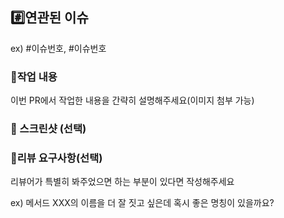 ## #️⃣연관된 이슈

ex) #이슈번호, #이슈번호

### 📝작업 내용
이번 PR에서 작업한 내용을 간략히 설명해주세요(이미지 첨부 가능)

### 📸 스크린샷 (선택)
### 💬리뷰 요구사항(선택)
리뷰어가 특별히 봐주었으면 하는 부분이 있다면 작성해주세요
>
ex) 메서드 XXX의 이름을 더 잘 짓고 싶은데 혹시 좋은 명칭이 있을까요?

